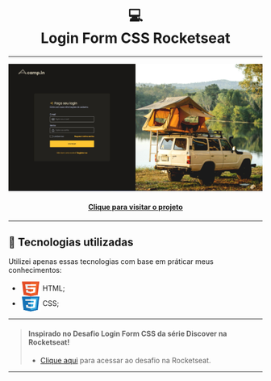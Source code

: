 <h1 align="center">
  💻<br>Login Form CSS Rocketseat
</h1>

---

<img src="./form-rocket.jpg"/>

<h4 align="center"><a href="https://discover-challenge.vercel.app">Clique para visitar o projeto</a></h4>

---

## 💼 Tecnologias utilizadas

Utilizei apenas essas tecnologias com base em práticar meus conhecimentos:

- <img align="center" alt="Joao-HTML" height="30" width="40" src="https://raw.githubusercontent.com/devicons/devicon/master/icons/html5/html5-original.svg"> HTML;
- <img align="center" alt="Joao-CSS" height="30" width="40" src="https://raw.githubusercontent.com/devicons/devicon/master/icons/css3/css3-original.svg"> CSS;

---

> #### Inspirado no Desafio Login Form CSS da série Discover na Rocketseat!
>
> - <a href="https://app.rocketseat.com.br/discover/challenges">Clique aqui</a> para acessar ao desafio na Rocketseat.
>
---
